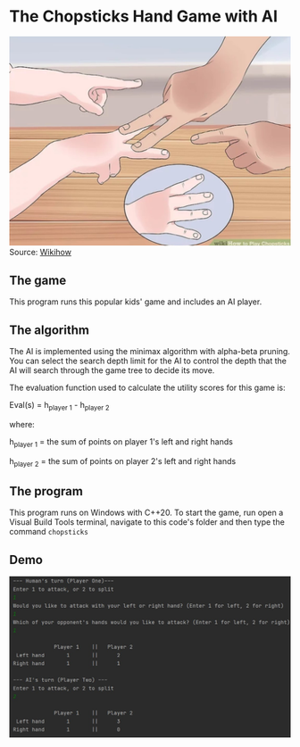 # The Chopsticks Hand Game with AI

![Chopsticks game](chopsticks-image.jpg)
Source: [Wikihow](https://www.wikihow.com/Play-Chopsticks)
## The game

This program runs this popular kids' game and includes an AI player.

## The algorithm

The AI is implemented using the minimax algorithm with alpha-beta pruning.
You can select the search depth limit for the AI to control the depth that the AI
will search through the game tree to decide its move.


The evaluation function used to calculate the utility scores for this game is:

Eval(s) = h<sub>player 1</sub> - h<sub>player 2</sub>

where:

h<sub>player 1</sub> = the sum of points on player 1's left and right hands

h<sub>player 2</sub> = the sum of points on player 2's left and right hands

## The program
This program runs on Windows with C++20.
To start the game, run open a Visual Build Tools terminal, navigate to
this code's folder and then type the command `chopsticks`


## Demo

![demo](demo.jpg)
